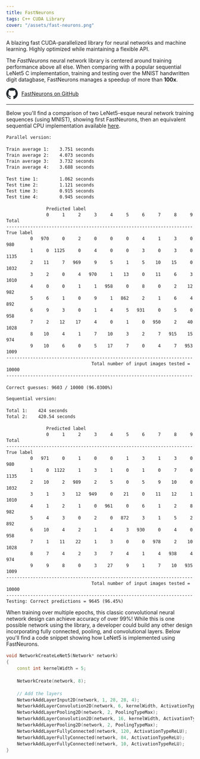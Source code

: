 ```yaml
---
title: FastNeurons
tags: C++ CUDA Library 
cover: "/assets/fast-neurons.png"
---
```


A blazing fast CUDA-parallelized library for neural networks and machine learning. Highly optimized while maintaining a flexible API.

<!--more-->

The *FastNeurons* neural network library is centered around training performance above all else. When comparing with a popular sequential LeNet5 C implementation, training and testing over the MNIST handwritten digit datagbase, FastNeurons manages a speedup of more than **100x**.

<div style="display: flex; align-items: center; margin-right: 10px;">
<img src="/assets/github-mark.svg" style="height: 30px; margin-right: 10px;"/>
<a class="button button--secondary button--rounded button--lg" href="https://github.com/sixtensch/FastNeurons" style="margin-right: 10px;">
FastNeurons on GitHub
</a>
</div>

---

Below you'll find a comparison of two LeNet5-esque neural network training sequences (using MNIST), showing first FastNeurons, then an equivalent sequential CPU implementation available [here](https://github.com/fan-wenjie/LeNet-5).

```
Parallel version:

Train average 1:	3.751 seconds
Train average 2:	4.073 seconds
Train average 3:	3.732 seconds
Train average 4:	3.688 seconds

Test time 1:		1.062 seconds
Test time 2:		1.121 seconds
Test time 3:		0.915 seconds
Test time 4:		0.945 seconds

               Predicted label
               0     1     2     3     4     5     6     7     8     9     Total
----------------------------------------------------------------------
True label
         0   970     0     2     0     0     0     4     1     3     0       980
         1     0  1125     0     4     0     0     3     0     3     0      1135
         2    11     7   969     9     5     1     5    10    15     0      1032
         3     2     0     4   970     1    13     0    11     6     3      1010
         4     0     0     1     1   958     0     8     0     2    12       982
         5     6     1     0     9     1   862     2     1     6     4       892
         6     9     3     0     1     4     5   931     0     5     0       958
         7     2    12    17     4     0     1     0   950     2    40      1028
         8    10     4     1     7    10     3     2     7   915    15       974
         9    10     6     0     5    17     7     0     4     7   953      1009
----------------------------------------------------------------------
                                Total number of input images tested =      10000
----------------------------------------------------------------------

Correct guesses: 9603 / 10000 (96.0300%)
```

```
Sequential version:

Total 1:	424 seconds
Total 2:	420.54 seconds

               Predicted label
               0     1     2     3     4     5     6     7     8     9     Total
----------------------------------------------------------------------
True label
         0   971     0     1     0     0     1     3     1     3     0       980
         1     0  1122     1     3     1     0     1     0     7     0      1135
         2    10     2   989     2     5     0     5     9    10     0      1032
         3     1     3    12   949     0    21     0    11    12     1      1010
         4     1     2     1     0   961     0     6     1     2     8       982
         5     4     3     0     2     0   872     3     1     5     2       892
         6    10     4     2     1     4     3   930     0     4     0       958
         7     1    11    22     1     3     0     0   978     2    10      1028
         8     7     4     2     3     7     4     1     4   938     4       974
         9     9     8     0     3    27     9     1     7    10   935      1009
----------------------------------------------------------------------
                                Total number of input images tested =      10000
----------------------------------------------------------------------
Testing: Correct predictions = 9645 (96.45%)
```

When training over multiple epochs, this classic convolutional neural network design can achieve accuracy of over 99%! While this is one possible network using the library, a developer could build any other design incorporating fully connected, pooling, and convolutional layers. Below you'll find a code snippet showing how LeNet5 is implemented using FastNeurons.

```cpp
void NetworkCreateLeNet5(Network* network)
{
	const int kernelWidth = 5;
    
	NetworkCreate(network, 8);
    
	// Add the layers
	NetworkAddLayerInput2D(network, 1, 28, 28, 4);
	NetworkAddLayerConvolution2D(network, 6, kernelWidth, ActivationTypeReLU);
	NetworkAddLayerPooling2D(network, 2, PoolingTypeMax);
	NetworkAddLayerConvolution2D(network, 16, kernelWidth, ActivationTypeReLU);
	NetworkAddLayerPooling2D(network, 2, PoolingTypeMax);
	NetworkAddLayerFullyConnected(network, 120, ActivationTypeReLU);
	NetworkAddLayerFullyConnected(network, 84, ActivationTypeReLU);
	NetworkAddLayerFullyConnected(network, 10, ActivationTypeReLU);
}
```